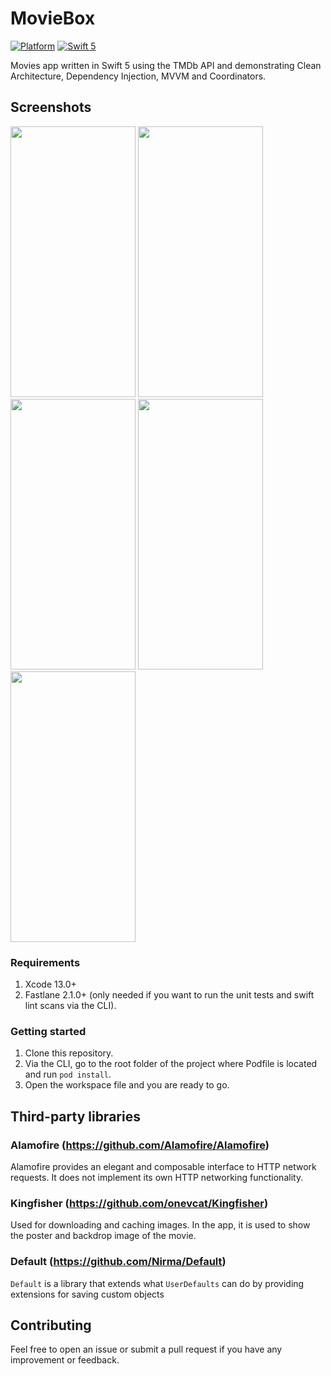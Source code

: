 # MovieBox
[![Platform](https://img.shields.io/cocoapods/p/DLAutoSlidePageViewController.svg?style=flat)]()  [![Swift 5](https://img.shields.io/badge/Swift-5-orange.svg?style=flat)](https://developer.apple.com/swift/)

Movies app written in Swift 5 using the TMDb API and demonstrating Clean Architecture, Dependency Injection, MVVM and Coordinators.

## Screenshots

<img src="https://user-images.githubusercontent.com/299584/209019659-bcffee15-9d07-4d7d-8df5-a29bcb665830.png" width=200 height=433> <img src="https://user-images.githubusercontent.com/299584/209019656-bc7c6823-9e72-4839-ae48-9d99f9de8c6f.png" width=200 height=433> <img src="https://user-images.githubusercontent.com/299584/209019650-e889b64f-f744-4f79-b8af-d43ef6d252dd.png" width=200 height=433> <img src="https://user-images.githubusercontent.com/299584/209019646-3da296d1-8ba0-4ee6-b43c-55cab1dc5fa8.png" width=200 height=433> <img src="https://user-images.githubusercontent.com/299584/209019649-60ae8350-7e8b-49a3-8522-92288829aa09.png" width=200 height=433> 

### Requirements

1. Xcode 13.0+
2. Fastlane 2.1.0+ (only needed if you want to run the unit tests and swift lint scans via the CLI).

### Getting started

1. Clone this repository.
2. Via the CLI, go to the root folder of the project where Podfile is located and run `pod install`.
3. Open the workspace file and you are ready to go.


## Third-party libraries
### Alamofire (https://github.com/Alamofire/Alamofire)
Alamofire provides an elegant and composable interface to HTTP network requests. It does not implement its own HTTP networking functionality.
### Kingfisher (https://github.com/onevcat/Kingfisher)
Used for downloading and caching images. In the app, it is used to show the poster and backdrop image of the movie.

### Default (https://github.com/Nirma/Default)
`Default` is a library that extends what `UserDefaults` can do by providing extensions for saving custom objects

## Contributing

Feel free to open an issue or submit a pull request if you have any improvement or feedback.
